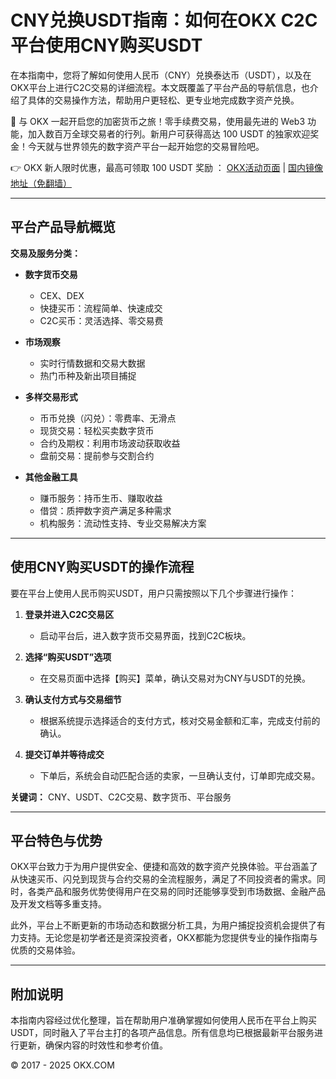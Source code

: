 # CNY兑换USDT指南：如何在OKX C2C平台使用CNY购买USDT

在本指南中，您将了解如何使用人民币（CNY）兑换泰达币（USDT），以及在OKX平台上进行C2C交易的详细流程。本文既覆盖了平台产品的导航信息，也介绍了具体的交易操作方法，帮助用户更轻松、更专业地完成数字资产兑换。

🚀 与 OKX 一起开启您的加密货币之旅！零手续费交易，使用最先进的 Web3 功能，加入数百万全球交易者的行列。新用户可获得高达 100 USDT 的独家欢迎奖金！今天就与世界领先的数字资产平台一起开始您的交易冒险吧。

👉 OKX 新人限时优惠，最高可领取 100 USDT 奖励 ： [OKX活动页面](https://bit.ly/OKXe) | [国内镜像地址（免翻墙）](https://bit.ly/okX)

---

## 平台产品导航概览

**交易及服务分类：**

- **数字货币交易**
  - CEX、DEX
  - 快捷买币：流程简单、快速成交
  - C2C买币：灵活选择、零交易费

- **市场观察**
  - 实时行情数据和交易大数据
  - 热门币种及新出项目捕捉

- **多样交易形式**
  - 币币兑换（闪兑）：零费率、无滑点
  - 现货交易：轻松买卖数字货币
  - 合约及期权：利用市场波动获取收益
  - 盘前交易：提前参与交割合约

- **其他金融工具**
  - 赚币服务：持币生币、赚取收益
  - 借贷：质押数字资产满足多种需求
  - 机构服务：流动性支持、专业交易解决方案

---

## 使用CNY购买USDT的操作流程

要在平台上使用人民币购买USDT，用户只需按照以下几个步骤进行操作：

1. **登录并进入C2C交易区**
   - 启动平台后，进入数字货币交易界面，找到C2C板块。
  
2. **选择“购买USDT”选项**
   - 在交易页面中选择【购买】菜单，确认交易对为CNY与USDT的兑换。

3. **确认支付方式与交易细节**
   - 根据系统提示选择适合的支付方式，核对交易金额和汇率，完成支付前的确认。

4. **提交订单并等待成交**
   - 下单后，系统会自动匹配合适的卖家，一旦确认支付，订单即完成交易。

**关键词：** CNY、USDT、C2C交易、数字货币、平台服务

---

## 平台特色与优势

OKX平台致力于为用户提供安全、便捷和高效的数字资产兑换体验。平台涵盖了从快速买币、闪兑到现货与合约交易的全流程服务，满足了不同投资者的需求。同时，各类产品和服务优势使得用户在交易的同时还能够享受到市场数据、金融产品及开发文档等多重支持。

此外，平台上不断更新的市场动态和数据分析工具，为用户捕捉投资机会提供了有力支持。无论您是初学者还是资深投资者，OKX都能为您提供专业的操作指南与优质的交易体验。

---

## 附加说明

本指南内容经过优化整理，旨在帮助用户准确掌握如何使用人民币在平台上购买USDT，同时融入了平台主打的各项产品信息。所有信息均已根据最新平台服务进行更新，确保内容的时效性和参考价值。

© 2017 - 2025 OKX.COM